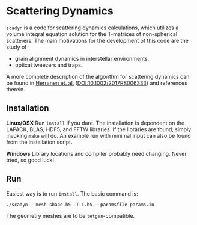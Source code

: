 # Scattering Dynamics

`scadyn` is a code for scattering dynamics calculations, which utilizes a volume integral equation solution for the T-matrices of non-spherical scatterers. The main motivations for the development of this code are the study of
* grain alignment dynamics in interstellar environments,
* optical tweezers and traps.

A more complete description of the algorithm for scattering dynamics can be found in [Herranen et. al.](https://tuhat.helsinki.fi/portal/services/downloadRegister/90932227/RS2017.pdf) ([DOI:10.1002/2017RS006333](https://dx.doi.org/10.1002/2017RS006333)) and references therein. 

## Installation
**Linux/OSX**
Run `install` if you dare. The installation is dependent on the LAPACK, BLAS, HDF5, and FFTW libraries. If the libraries are found, simply invoking `make` will do. An example run with minimal input can also be found from the installation script.

**Windows**
Library locations and compiler probably need changing. Never tried, so good luck!

## Run
Easiest way is to run `install`. The basic command is:
```
./scadyn --mesh shape.h5 -T T.h5 --paramsfile params.in
```
The geometry meshes are to be `tetgen`-compatible.
